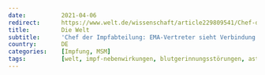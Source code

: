 ```yaml
---
date:          2021-04-06
redirect:      https://www.welt.de/wissenschaft/article229809541/Chef-der-Impfabteilung-EMA-Vertreter-sieht-Verbindung-zwischen-AstraZeneca-Impfung-und-Thrombosen.html
title:         Die Welt
subtitle:      'Chef der Impfabteilung: EMA-Vertreter sieht Verbindung zwischen AstraZeneca-Impfung und Thrombosen'
country:       DE
categories:    [Impfung, MSM]
tags:          [welt, impf-nebenwirkungen, blutgerinnungsstörungen, astrazeneca]
---
```

